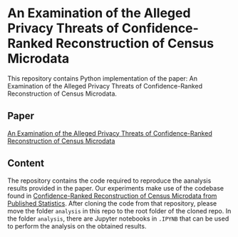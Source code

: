 # An Examination of the Alleged Privacy Threats of Confidence-Ranked Reconstruction of Census Microdata
This repository contains Python implementation of the paper: An Examination of the Alleged Privacy Threats of Confidence-Ranked Reconstruction of Census Microdata.

## Paper 
[An Examination of the Alleged Privacy Threats of Confidence-Ranked Reconstruction of Census Microdata]()

## Content
The repository contains the code required to reproduce the aanalysis results provided in the paper.
Our experiments make use of the codebase found in [Confidence-Ranked Reconstruction of Census Microdata from Published Statistics](https://github.com/terranceliu/rap-rank-reconstruction).
After cloning the code from that repository, please move the folder `analysis` in this repo to the root folder of the cloned repo.
In the folder `analysis`, there are Jupyter notebooks in `.IPYNB` that can be used to perform the analysis on the obtained results.




